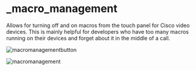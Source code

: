 # _macro_management
Allows for turning off and on macros from the touch panel for Cisco video devices.  This is mainly helpful for developers who have too many macros running on their devices and forget about it in the middle of a call. 

![macromanagementbutton](https://github.com/vtjoeh/_macro_management/assets/16569532/b62cfeb8-7676-4076-9276-db7ee39b2c90)

![macromanagement](https://github.com/vtjoeh/_macro_management/assets/16569532/1a43ad9a-6cd5-4212-8efa-e2c492bd621b)


